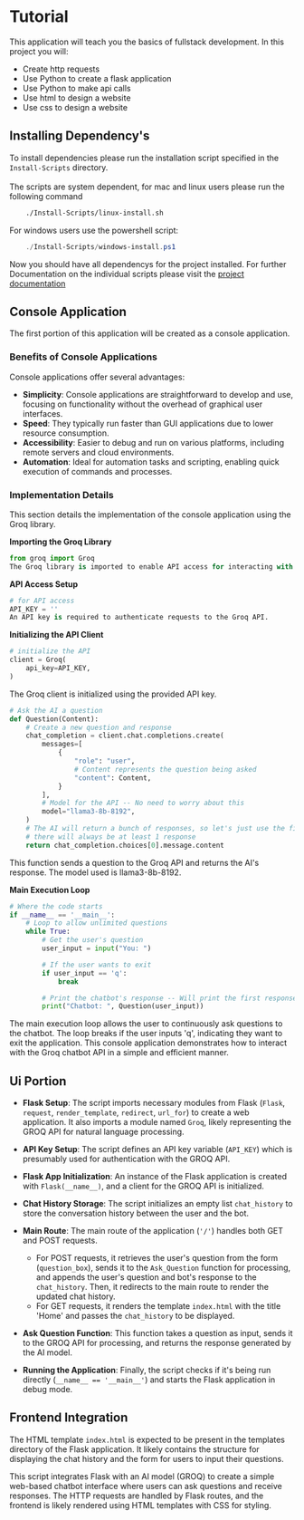 # Tutorial
This application will teach you the basics of fullstack development. In this project you will:
- Create http requests
- Use Python to create a flask application
- Use Python to make api calls
- Use html to design a website
- Use css to design a website

## Installing Dependency's
To install dependencies please run the installation script specified in the `Install-Scripts` directory. <br><br>
The scripts are system dependent, for mac and linux users please run the following command
```sh
    ./Install-Scripts/linux-install.sh
```

For windows users use the powershell script:
```ps1
    ./Install-Scripts/windows-install.ps1
```

Now you should have all dependencys for the project installed. For further Documentation on the individual scripts please visit the [project documentation](Docs/dependency.md)

## Console Application

The first portion of this application will be created as a console application.

### Benefits of Console Applications
Console applications offer several advantages:

- **Simplicity**: Console applications are straightforward to develop and use, focusing on functionality without the overhead of graphical user interfaces.
- **Speed**: They typically run faster than GUI applications due to lower resource consumption.
- **Accessibility**: Easier to debug and run on various platforms, including remote servers and cloud environments.
- **Automation**: Ideal for automation tasks and scripting, enabling quick execution of commands and processes.

### Implementation Details

This section details the implementation of the console application using the Groq library.

**Importing the Groq Library**
```python
from groq import Groq
The Groq library is imported to enable API access for interacting with the chatbot.
```
**API Access Setup**

```python
# for API access
API_KEY = ''
An API key is required to authenticate requests to the Groq API.
```

**Initializing the API Client**
```python
# initialize the API
client = Groq(
    api_key=API_KEY,
)
```

The Groq client is initialized using the provided API key.

```python
# Ask the AI a question
def Question(Content):
    # Create a new question and response
    chat_completion = client.chat.completions.create(
        messages=[
            {
                "role": "user",
                # Content represents the question being asked
                "content": Content,
            }
        ],
        # Model for the API -- No need to worry about this
        model="llama3-8b-8192",
    )
    # The AI will return a bunch of responses, so let's just use the first because
    # there will always be at least 1 response
    return chat_completion.choices[0].message.content
```
This function sends a question to the Groq API and returns the AI's response. The model used is llama3-8b-8192.

**Main Execution Loop**
```python
# Where the code starts
if __name__ == '__main__':
    # Loop to allow unlimited questions
    while True:
        # Get the user's question
        user_input = input("You: ")

        # If the user wants to exit
        if user_input == 'q':
            break

        # Print the chatbot's response -- Will print the first response
        print("Chatbot: ", Question(user_input))
```

The main execution loop allows the user to continuously ask questions to the chatbot. The loop breaks if the user inputs 'q', indicating they want to exit the application.
This console application demonstrates how to interact with the Groq chatbot API in a simple and efficient manner.

## Ui Portion

- **Flask Setup**: The script imports necessary modules from Flask (`Flask`, `request`, `render_template`, `redirect`, `url_for`) to create a web application. It also imports a module named `Groq`, likely representing the GROQ API for natural language processing.

- **API Key Setup**: The script defines an API key variable (`API_KEY`) which is presumably used for authentication with the GROQ API.

- **Flask App Initialization**: An instance of the Flask application is created with `Flask(__name__)`, and a client for the GROQ API is initialized.

- **Chat History Storage**: The script initializes an empty list `chat_history` to store the conversation history between the user and the bot.

- **Main Route**: The main route of the application (`'/'`) handles both GET and POST requests.
  - For POST requests, it retrieves the user's question from the form (`question_box`), sends it to the `Ask_Question` function for processing, and appends the user's question and bot's response to the `chat_history`. Then, it redirects to the main route to render the updated chat history.
  - For GET requests, it renders the template `index.html` with the title 'Home' and passes the `chat_history` to be displayed.

- **Ask Question Function**: This function takes a question as input, sends it to the GROQ API for processing, and returns the response generated by the AI model.

- **Running the Application**: Finally, the script checks if it's being run directly (`__name__ == '__main__'`) and starts the Flask application in debug mode.

## Frontend Integration

The HTML template `index.html` is expected to be present in the templates directory of the Flask application. It likely contains the structure for displaying the chat history and the form for users to input their questions.

This script integrates Flask with an AI model (GROQ) to create a simple web-based chatbot interface where users can ask questions and receive responses. The HTTP requests are handled by Flask routes, and the frontend is likely rendered using HTML templates with CSS for styling.

